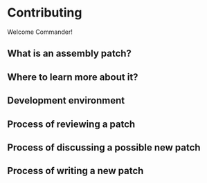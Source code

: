# Contributing

Welcome Commander!

## What is an assembly patch?

## Where to learn more about it?

## Development environment

## Process of reviewing a patch

## Process of discussing a possible new patch

## Process of writing a new patch

